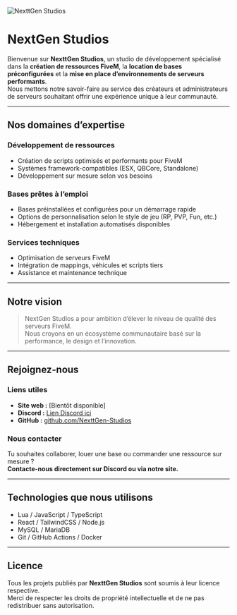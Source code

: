 ![NexttGen Studios](https://raw.githubusercontent.com/NextGen-Collective/DA/main/design/banner/banner.png)

# NextGen Studios

Bienvenue sur **NexttGen Studios**, un studio de développement spécialisé dans la **création de ressources FiveM**, la **location de bases préconfigurées** et la **mise en place d’environnements de serveurs performants**.  
Nous mettons notre savoir-faire au service des créateurs et administrateurs de serveurs souhaitant offrir une expérience unique à leur communauté.

---

## Nos domaines d’expertise

### Développement de ressources
- Création de scripts optimisés et performants pour FiveM  
- Systèmes framework-compatibles (ESX, QBCore, Standalone)  
- Développement sur mesure selon vos besoins  

### Bases prêtes à l’emploi
- Bases préinstallées et configurées pour un démarrage rapide  
- Options de personnalisation selon le style de jeu (RP, PVP, Fun, etc.)  
- Hébergement et installation automatisés disponibles  

### Services techniques
- Optimisation de serveurs FiveM  
- Intégration de mappings, véhicules et scripts tiers  
- Assistance et maintenance technique  

---

## Notre vision

> NextGen Studios a pour ambition d’élever le niveau de qualité des serveurs FiveM.  
> Nous croyons en un écosystème communautaire basé sur la performance, le design et l’innovation.  

---

## Rejoignez-nous

### Liens utiles
- **Site web :** [Bientôt disponible]  
- **Discord :** [Lien Discord ici](https://discord.gg/ngstudio)  
- **GitHub :** [github.com/NexttGen-Studios](https://github.com/NextGen-Collective/)

### Nous contacter
Tu souhaites collaborer, louer une base ou commander une ressource sur mesure ?  
**Contacte-nous directement sur Discord ou via notre site.**

---

## Technologies que nous utilisons
- Lua / JavaScript / TypeScript  
- React / TailwindCSS / Node.js  
- MySQL / MariaDB  
- Git / GitHub Actions / Docker  

---

## Licence
Tous les projets publiés par **NexttGen Studios** sont soumis à leur licence respective.  
Merci de respecter les droits de propriété intellectuelle et de ne pas redistribuer sans autorisation.
